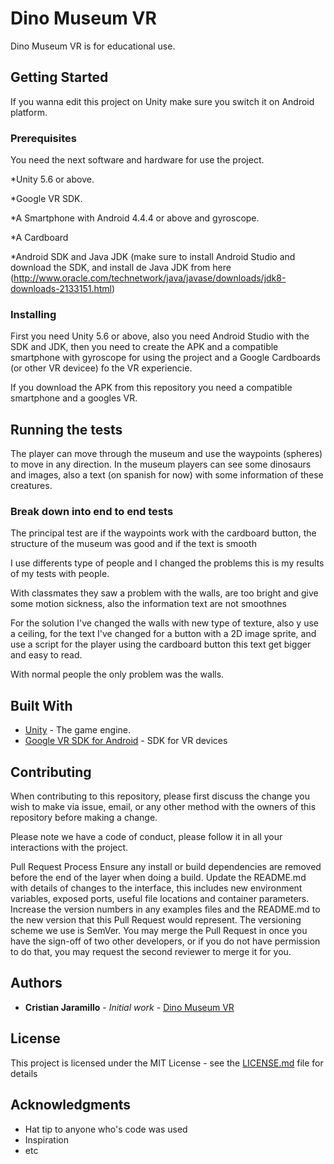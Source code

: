 # Dino Museum VR

Dino Museum VR is for educational use.

## Getting Started

If you wanna edit this project on Unity make sure you switch it on Android platform. 

### Prerequisites

You need the next software and hardware for use the project.

*Unity 5.6 or above.

*Google VR SDK.

*A Smartphone with Android 4.4.4 or above and gyroscope.

*A Cardboard

*Android SDK and Java JDK (make sure to install Android Studio and download the SDK, and install de Java JDK from here (http://www.oracle.com/technetwork/java/javase/downloads/jdk8-downloads-2133151.html)

### Installing

First you need Unity 5.6 or above, also you need Android Studio with the SDK and JDK, then you need to create the APK and a compatible smartphone with gyroscope for using the project and a Google Cardboards (or other VR devicee) fo the VR experiencie.

If you download the APK from this repository you need a compatible smartphone and a googles VR.

## Running the tests

The player can move through the museum and use the waypoints (spheres) to move in any direction.
In the museum players can see some dinosaurs and images, also a text (on spanish for now) with some information of these creatures.

### Break down into end to end tests

The principal test are if the waypoints work with the cardboard button, the structure of the museum was good and if the text is smooth

I use differents type of people and I changed the problems this is my results of my tests with people.

With classmates they saw a problem with the walls, are too bright and give some motion sickness, also the information text are not smoothnes

For the solution I've changed the walls with new type of texture, also y use a ceiling, for the text I've changed for a button with a 2D image sprite, and use a script for the player using the cardboard button this text get bigger and easy to read.

With normal people the only problem was the walls.

## Built With

* [Unity](https://unity3d.com/es) - The game engine.
* [Google VR SDK for Android](https://developers.google.com/vr/develop/android/get-started) - SDK for VR devices

## Contributing

When contributing to this repository, please first discuss the change you wish to make via issue, email, or any other method with the owners of this repository before making a change.

Please note we have a code of conduct, please follow it in all your interactions with the project.

Pull Request Process
Ensure any install or build dependencies are removed before the end of the layer when doing a build.
Update the README.md with details of changes to the interface, this includes new environment variables, exposed ports, useful file locations and container parameters.
Increase the version numbers in any examples files and the README.md to the new version that this Pull Request would represent. The versioning scheme we use is SemVer.
You may merge the Pull Request in once you have the sign-off of two other developers, or if you do not have permission to do that, you may request the second reviewer to merge it for you.
 
## Authors

* **Cristian Jaramillo** - *Initial work* - [Dino Museum VR](https://github.com/Chuntaco/DinoMuseumVR)

## License

This project is licensed under the MIT License - see the [LICENSE.md](LICENSE.md) file for details

## Acknowledgments

* Hat tip to anyone who's code was used
* Inspiration
* etc
